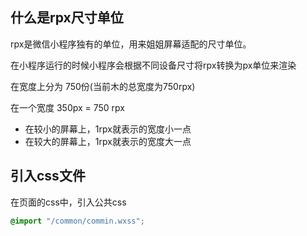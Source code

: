 ## 什么是rpx尺寸单位

rpx是微信小程序独有的单位，用来姐姐屏幕适配的尺寸单位。

在小程序运行的时候小程序会根据不同设备尺寸将rpx转换为px单位来渲染

在宽度上分为 750份(当前木的总宽度为750rpx)

在一个宽度 350px = 750 rpx

* 在较小的屏幕上，1rpx就表示的宽度小一点
* 在较大的屏幕上，1rpx就表示的宽度大一点

## 引入css文件

在页面的css中，引入公共css

``` css
@import "/common/commin.wxss";
```